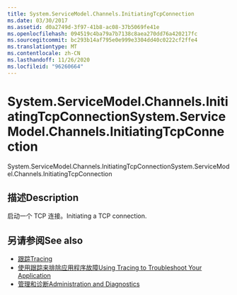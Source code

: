 ```yaml
---
title: System.ServiceModel.Channels.InitiatingTcpConnection
ms.date: 03/30/2017
ms.assetid: d0a2749d-3f97-41b8-ac08-37b5069fe41e
ms.openlocfilehash: 094519c4ba79a7b7138c8aea270dd76a420217fc
ms.sourcegitcommit: bc293b14af795e0e999e3304dd40c0222cf2ffe4
ms.translationtype: MT
ms.contentlocale: zh-CN
ms.lasthandoff: 11/26/2020
ms.locfileid: "96260664"
---
```

# <a name="systemservicemodelchannelsinitiatingtcpconnection"></a><span data-ttu-id="41511-102">System.ServiceModel.Channels.InitiatingTcpConnection</span><span class="sxs-lookup"><span data-stu-id="41511-102">System.ServiceModel.Channels.InitiatingTcpConnection</span></span>

<span data-ttu-id="41511-103">System.ServiceModel.Channels.InitiatingTcpConnection</span><span class="sxs-lookup"><span data-stu-id="41511-103">System.ServiceModel.Channels.InitiatingTcpConnection</span></span>  
  
## <a name="description"></a><span data-ttu-id="41511-104">描述</span><span class="sxs-lookup"><span data-stu-id="41511-104">Description</span></span>  

 <span data-ttu-id="41511-105">启动一个 TCP 连接。</span><span class="sxs-lookup"><span data-stu-id="41511-105">Initiating a TCP connection.</span></span>  
  
## <a name="see-also"></a><span data-ttu-id="41511-106">另请参阅</span><span class="sxs-lookup"><span data-stu-id="41511-106">See also</span></span>

- [<span data-ttu-id="41511-107">跟踪</span><span class="sxs-lookup"><span data-stu-id="41511-107">Tracing</span></span>](index.md)
- [<span data-ttu-id="41511-108">使用跟踪来排除应用程序故障</span><span class="sxs-lookup"><span data-stu-id="41511-108">Using Tracing to Troubleshoot Your Application</span></span>](using-tracing-to-troubleshoot-your-application.md)
- [<span data-ttu-id="41511-109">管理和诊断</span><span class="sxs-lookup"><span data-stu-id="41511-109">Administration and Diagnostics</span></span>](../index.md)
